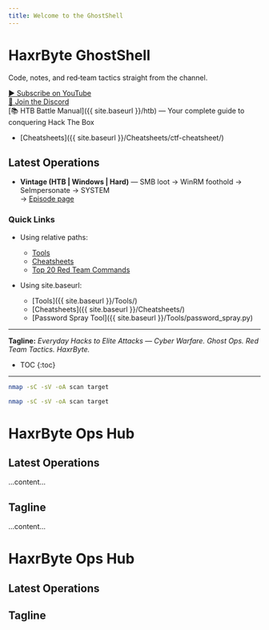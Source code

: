 ```yaml
---
title: Welcome to the GhostShell
---
```


# HaxrByte GhostShell

Code, notes, and red‑team tactics straight from the channel.

[▶️ Subscribe on YouTube](https://www.youtube.com/@haxrbyte)  
[💬 Join the Discord](https://haxrbyte.com/discord)  
[📚 HTB Battle Manual]({{ site.baseurl }}/htb) — Your complete guide to conquering Hack The Box
 - [Cheatsheets]({{ site.baseurl }}/Cheatsheets/ctf-cheatsheet/)


## Latest Operations
- **Vintage (HTB | Windows | Hard)** — SMB loot → WinRM foothold → SeImpersonate → SYSTEM  
  → [Episode page](/episodes/2025-08-23-vintage-htb)

### Quick Links
- Using relative paths:
  - [Tools](../Tools/) 
  - [Cheatsheets](../Cheatsheets/)
  - [Top 20 Red Team Commands](../Cheatsheets/Topp-20-RedTeam-Commands.md)

- Using site.baseurl:
  - [Tools]({{ site.baseurl }}/Tools/) 
  - [Cheatsheets]({{ site.baseurl }}/Cheatsheets/)
  - [Password Spray Tool]({{ site.baseurl }}/Tools/password_spray.py)

---

**Tagline:** *Everyday Hacks to Elite Attacks — Cyber Warfare. Ghost Ops. Red Team Tactics. HaxrByte.*


* TOC
{:toc}

---

```bash
nmap -sC -sV -oA scan target
```


```bash
nmap -sC -sV -oA scan target
```



# HaxrByte Ops Hub

## Latest Operations
...content...

## Tagline
...content...



# HaxrByte Ops Hub
## Latest Operations
## Tagline

